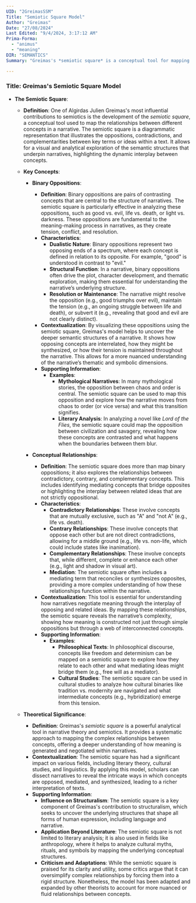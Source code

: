 ```yaml
---
UID: "2GreimasSSM"
Title: "Semiotic Square Model"
Author: "Greimas"
Date: "27/08/2024"
Last Edited: "9/4/2024, 3:17:12 AM"
Prima-Forma:
  - "animus"
  - "meaning"
DIR: "SEMANTICS"
Summary: "Greimas's *semiotic square* is a conceptual tool for mapping relationships between binary oppositions, contradictions, and complementary ideas within narratives. It visualizes how opposing concepts interact, providing a deeper understanding of thematic structures and their meaning-making processes, significantly influencing literary theory, cultural studies, and structuralism."

---
```


### Title: **Greimas's Semiotic Square Model**

- **The Semiotic Square**:
  - **Definition**: One of Algirdas Julien Greimas's most influential contributions to semiotics is the development of the *semiotic square*, a conceptual tool used to map the relationships between different concepts in a narrative. The semiotic square is a diagrammatic representation that illustrates the oppositions, contradictions, and complementarities between key terms or ideas within a text. It allows for a visual and analytical exploration of the semantic structures that underpin narratives, highlighting the dynamic interplay between concepts.
  
  - **Key Concepts**:
    - **Binary Oppositions**:
      - **Definition**: Binary oppositions are pairs of contrasting concepts that are central to the structure of narratives. The semiotic square is particularly effective in analyzing these oppositions, such as good vs. evil, life vs. death, or light vs. darkness. These oppositions are fundamental to the meaning-making process in narratives, as they create tension, conflict, and resolution.
      - **Characteristics**:
        - **Dualistic Nature**: Binary oppositions represent two opposing ends of a spectrum, where each concept is defined in relation to its opposite. For example, "good" is understood in contrast to "evil."
        - **Structural Function**: In a narrative, binary oppositions often drive the plot, character development, and thematic exploration, making them essential for understanding the narrative’s underlying structure.
        - **Resolution or Maintenance**: The narrative might resolve the opposition (e.g., good triumphs over evil), maintain the tension (e.g., an ongoing struggle between life and death), or subvert it (e.g., revealing that good and evil are not clearly distinct).
      - **Contextualization**: By visualizing these oppositions using the semiotic square, Greimas's model helps to uncover the deeper semantic structures of a narrative. It shows how opposing concepts are interrelated, how they might be synthesized, or how their tension is maintained throughout the narrative. This allows for a more nuanced understanding of the narrative’s thematic and symbolic dimensions.
      - **Supporting Information**:
        - **Examples**:
          - **Mythological Narratives**: In many mythological stories, the opposition between chaos and order is central. The semiotic square can be used to map this opposition and explore how the narrative moves from chaos to order (or vice versa) and what this transition signifies.
          - **Literary Analysis**: In analyzing a novel like *Lord of the Flies*, the semiotic square could map the opposition between civilization and savagery, revealing how these concepts are contrasted and what happens when the boundaries between them blur.
    
    - **Conceptual Relationships**:
      - **Definition**: The semiotic square does more than map binary oppositions; it also explores the relationships between contradictory, contrary, and complementary concepts. This includes identifying mediating concepts that bridge opposites or highlighting the interplay between related ideas that are not strictly oppositional.
      - **Characteristics**:
        - **Contradictory Relationships**: These involve concepts that are mutually exclusive, such as "A" and "not A" (e.g., life vs. death).
        - **Contrary Relationships**: These involve concepts that oppose each other but are not direct contradictions, allowing for a middle ground (e.g., life vs. non-life, which could include states like inanimation).
        - **Complementary Relationships**: These involve concepts that, while different, complete or enhance each other (e.g., light and shadow in visual art).
        - **Mediation**: The semiotic square often includes a mediating term that reconciles or synthesizes opposites, providing a more complex understanding of how these relationships function within the narrative.
      - **Contextualization**: This tool is essential for understanding how narratives negotiate meaning through the interplay of opposing and related ideas. By mapping these relationships, the semiotic square reveals the narrative’s complexity, showing how meaning is constructed not just through simple oppositions but through a web of interconnected concepts.
      - **Supporting Information**:
        - **Examples**:
          - **Philosophical Texts**: In philosophical discourse, concepts like freedom and determinism can be mapped on a semiotic square to explore how they relate to each other and what mediating ideas might bridge them (e.g., free will as a mediator).
          - **Cultural Studies**: The semiotic square can be used in cultural studies to analyze how cultural binaries like tradition vs. modernity are navigated and what intermediate concepts (e.g., hybridization) emerge from this tension.
    
  - **Theoretical Significance**:
    - **Definition**: Greimas's *semiotic square* is a powerful analytical tool in narrative theory and semiotics. It provides a systematic approach to mapping the complex relationships between concepts, offering a deeper understanding of how meaning is generated and negotiated within narratives.
    - **Contextualization**: The semiotic square has had a significant impact on various fields, including literary theory, cultural studies, and linguistics. By applying this model, scholars can dissect narratives to reveal the intricate ways in which concepts are opposed, mediated, and synthesized, leading to a richer interpretation of texts.
    - **Supporting Information**:
      - **Influence on Structuralism**: The semiotic square is a key component of Greimas's contribution to structuralism, which seeks to uncover the underlying structures that shape all forms of human expression, including language and narrative.
      - **Application Beyond Literature**: The semiotic square is not limited to literary analysis; it is also used in fields like anthropology, where it helps to analyze cultural myths, rituals, and symbols by mapping the underlying conceptual structures.
      - **Criticism and Adaptations**: While the semiotic square is praised for its clarity and utility, some critics argue that it can oversimplify complex relationships by forcing them into a rigid structure. Nonetheless, the model has been adapted and expanded by other theorists to account for more nuanced or fluid relationships between concepts.
